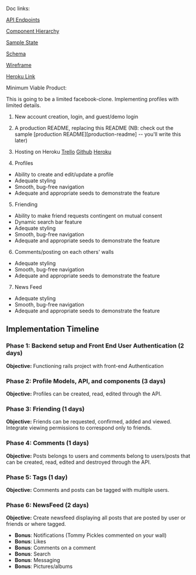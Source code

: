 
Doc links:

[API Endpoints](api-endpoints.md)

[Component Hierarchy](component-hierarchy.md)

[Sample State](sample-state.md)

[Schema](schema.md)

[Wireframe](/wireframes)

[Heroku Link](https://fakestack.herokuapp.com/)

Minimum Viable Product:

This is going to be a limited facebook-clone. Implementing profiles
with limited details.

1. New account creation, login, and guest/demo login
2. A production README, replacing this README (NB: check out the sample [production README][production-readme] -- you'll write this later)
3. Hosting on Heroku
[Trello](https://trello.com/b/tCA9Md8x/facebook-clone-fullstack)
[Github](https://github.com/deadwater88/fakestack2)
[Heroku](https://fakestack.herokuapp.com/)

4. Profiles
  * Ability to create and edit/update a profile
  * Adequate styling
  * Smooth, bug-free navigation
  * Adequate and appropriate seeds to demonstrate the feature
5. Friending
  * Ability to make friend requests contingent on mutual consent
  * Dynamic search bar feature
  * Adequate styling
  * Smooth, bug-free navigation
  * Adequate and appropriate seeds to demonstrate the feature
6. Comments/posting on each others' walls
  * Adequate styling
  * Smooth, bug-free navigation
  * Adequate and appropriate seeds to demonstrate the feature
7. News Feed
  * Adequate styling
  * Smooth, bug-free navigation
  * Adequate and appropriate seeds to demonstrate the feature

  ## Implementation Timeline

  ### Phase 1: Backend setup and Front End User Authentication (2 days)

  **Objective:** Functioning rails project with front-end Authentication

  ### Phase 2: Profile Models, API, and components (3 days)

  **Objective:** Profiles can be created, read, edited through
  the API.

  ### Phase 3: Friending (1 days)

  **Objective:** Friends can be requested, confirmed, added and viewed. Integrate viewing permissions to correspond only to friends.

  ### Phase 4: Comments (1 days)

  **Objective:** Posts belongs to users and comments belong to users/posts that can be created, read, edited and destroyed through the API.

  ### Phase 5: Tags (1 day)

  **Objective:** Comments and posts can be tagged with multiple users.

  ### Phase 6: NewsFeed (2 days)

  **Objective:** Create newsfeed displaying all posts that are posted by user or friends or where tagged.

  * **Bonus**: Notifications (Tommy Pickles commented on your wall)
  * **Bonus**: Likes
  * **Bonus**: Comments on a comment
  * **Bonus**: Search
  * **Bonus**: Messaging
  * **Bonus**: Pictures/albums
